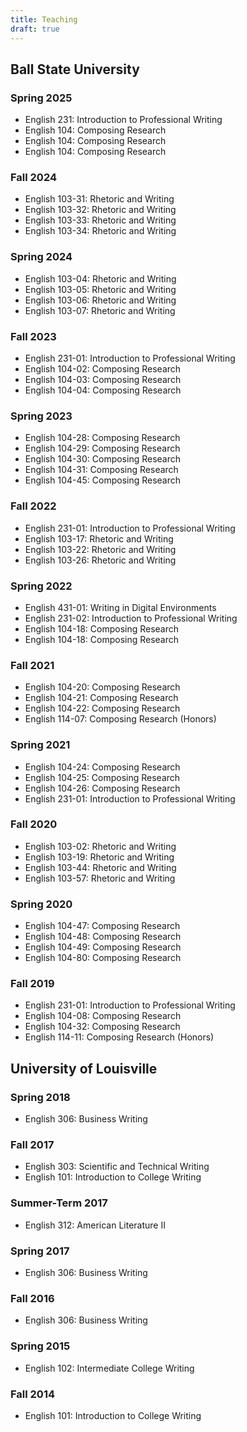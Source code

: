 ```yaml
---
title: Teaching
draft: true
---
```


## Ball State University

### Spring 2025
- English 231: Introduction to Professional Writing
- English 104: Composing Research
- English 104: Composing Research
- English 104: Composing Research
### Fall 2024
- English 103-31: Rhetoric and Writing
- English 103-32: Rhetoric and Writing
- English 103-33: Rhetoric and Writing
- English 103-34: Rhetoric and Writing
### Spring 2024
- English 103-04: Rhetoric and Writing
- English 103-05: Rhetoric and Writing
- English 103-06: Rhetoric and Writing
- English 103-07: Rhetoric and Writing
### Fall 2023
- English 231-01: Introduction to Professional Writing 
- English 104-02: Composing Research
- English 104-03: Composing Research
- English 104-04: Composing Research
### Spring 2023
- English 104-28: Composing Research
- English 104-29: Composing Research
- English 104-30: Composing Research
- English 104-31: Composing Research
- English 104-45: Composing Research
### Fall 2022
- English 231-01: Introduction to Professional Writing
- English 103-17: Rhetoric and Writing
- English 103-22: Rhetoric and Writing
- English 103-26: Rhetoric and Writing
### Spring 2022
- English 431-01: Writing in Digital Environments
- English 231-02: Introduction to Professional Writing 
- English 104-18: Composing Research
- English 104-18: Composing Research
### Fall 2021
- English 104-20: Composing Research
- English 104-21: Composing Research
- English 104-22: Composing Research
- English 114-07: Composing Research (Honors)
### Spring 2021
- English 104-24: Composing Research
- English 104-25: Composing Research
- English 104-26: Composing Research
- English 231-01: Introduction to Professional Writing 
### Fall 2020
- English 103-02: Rhetoric and Writing
- English 103-19: Rhetoric and Writing
- English 103-44: Rhetoric and Writing
- English 103-57: Rhetoric and Writing
### Spring 2020
- English 104-47: Composing Research
- English 104-48: Composing Research
- English 104-49: Composing Research
- English 104-80: Composing Research
### Fall 2019
- English 231-01: Introduction to Professional Writing 
- English 104-08: Composing Research
- English 104-32: Composing Research
- English 114-11: Composing Research (Honors)
## University of Louisville
### Spring 2018
- English 306: Business Writing
### Fall 2017
- English 303: Scientific and Technical Writing
- English 101: Introduction to College Writing
### Summer-Term 2017
- English 312: American Literature II
### Spring 2017
- English 306: Business Writing
### Fall 2016
- English 306: Business Writing
### Spring 2015
- English 102: Intermediate College Writing
### Fall 2014
- English 101: Introduction to College Writing
